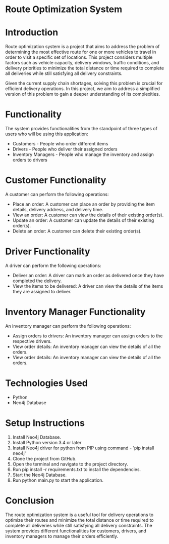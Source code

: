 # Route Optimization System

# Introduction
Route optimization system is a project that aims to address the problem of determining the most effective route for one or more vehicles to travel in order to visit a specific set of locations. This project considers multiple factors such as vehicle capacity, delivery windows, traffic conditions, and delivery priorities to minimize the total distance or time required to complete all deliveries while still satisfying all delivery constraints.

Given the current supply chain shortages, solving this problem is crucial for efficient delivery operations. In this project, we aim to address a simplified version of this problem to gain a deeper understanding of its complexities.

# Functionality
The system provides functionalities from the standpoint of three types of users who will be using this application:

* Customers - People who order different items
* Drivers - People who deliver their assigned orders
* Inventory Managers - People who manage the inventory and assign orders to drivers

# Customer Functionality
A customer can perform the following operations:

* Place an order: A customer can place an order by providing the item details, delivery address, and delivery time.
* View an order: A customer can view the details of their existing order(s).
* Update an order: A customer can update the details of their existing order(s).
* Delete an order: A customer can delete their existing order(s).

# Driver Functionality
A driver can perform the following operations:

* Deliver an order: A driver can mark an order as delivered once they have completed the delivery.
* View the items to be delivered: A driver can view the details of the items they are assigned to deliver.

# Inventory Manager Functionality
An inventory manager can perform the following operations:

* Assign orders to drivers: An inventory manager can assign orders to the respective drivers.
* View order details: An inventory manager can view the details of all the orders.
* View order details: An inventory manager can view the details of all the orders.

# Technologies Used
* Python
* Neo4j Database

# Setup Instructions
1. Install Neo4j Database.
2. Install Python version 3.4 or later
3. Install Neo4j driver for python from PIP using command - 'pip install neo4j' 
4. Clone the project from GitHub.
5. Open the terminal and navigate to the project directory.
6. Run pip install -r requirements.txt to install the dependencies.
7. Start the Neo4j Database.
8. Run python main.py to start the application.

# Conclusion
The route optimization system is a useful tool for delivery operations to optimize their routes and minimize the total distance or time required to complete all deliveries while still satisfying all delivery constraints. The system provides different functionalities for customers, drivers, and inventory managers to manage their orders efficiently.



